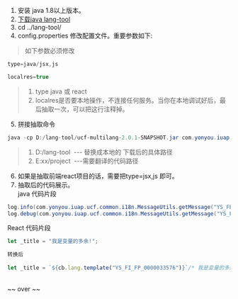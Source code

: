 1. 安装 java 1.8以上版本。
1. [下载java lang-tool](http://iuap-design-cdn.oss-cn-beijing.aliyuncs.com/static/mdd/lang-tool.zip)
1. cd ../lang-tool/
1. config.properties 修改配置文件。重要参数如下:
> 如下参数必须修改

```javascript
type=java/jsx,js    

localres=true
```
> 1. type java 或 react
> 1. localres是否要本地操作，不连接任何服务。当你在本地调试好后，最后抽取一次，可以把这行注释掉。

5. 拼接抽取命令
```java
java -cp D:/lang-tool/ucf-multilang-2.0.1-SNAPSHOT.jar com.yonyou.iuap.ucf.multilang.utils.Main -path E:xx/project -configpath D:/lang-tool
```

> 1. D:/lang-tool  --- 替换成本地的 下载后的具体路径
> 1. E:xx/project  ---需要翻译的代码路径


6. 如果是抽取前端react项目的话，需要把type=jsx,js 即可。
6. 抽取后的代码展示。
<br />java 代码片段

```java
log.info(com.yonyou.iuap.ucf.common.i18n.MessageUtils.getMessage("YS_FED_PROJECT_L_00050047") /* "BPM 终审回调 token : " */ + token);
log.debug(com.yonyou.iuap.ucf.common.i18n.MessageUtils.getMessage("YS_FED_PROJECT_L_00050009") /* "BPM 终审回调 配置token : " */ + confToken);
```

React 代码片段

```javascript
let _title = "我是变量的多余!";
    
转换后
    
let _title = `${cb.lang.template("YS_FI_FP_0000033576")}`/* 我是变量的多余! */;
```


<br />~~ over ~~